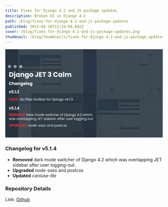 ```yaml
---
title: Fixes for Django 4.2 and JS package updates
description: Broken UI in Django 4.2
path: /blog/fixes-for-django-4-2-and-js-package-updates
published: 2023-06-16T12:34:08.602Z
cover: /blog/fixes-for-django-4-2-and-js-package-updates.png
thumbnail: /blog/thumbnails/fixes-for-django-4-2-and-js-package-updates.png
---
```


<img src="/blog/fixes-for-django-4-2-and-js-package-updates.png">

### Changelog for v5.1.4
- **Removed** dark mode switcher of Django 4.2 which was overlapping JET sidebar after user logging-out.
- **Upgraded** *node-sass* and *postcss*
- **Updated** *caniuse-lite*

### Repository Details
Link: [Github](https://dub.sh/djangocalm)
